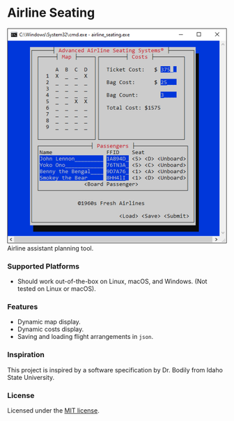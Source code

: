 # Airline Seating
![Screenshot](./media/screenshot.png)\
Airline assistant planning tool.

### Supported Platforms
* Should work out-of-the-box on Linux, macOS, and Windows. (Not tested on Linux or macOS).

### Features
* Dynamic map display.
* Dynamic costs display.
* Saving and loading flight arrangements in `json`.

### Inspiration
This project is inspired by a software specification by Dr. Bodily from Idaho State University.

### License

Licensed under the [MIT license](./LICENSE).
